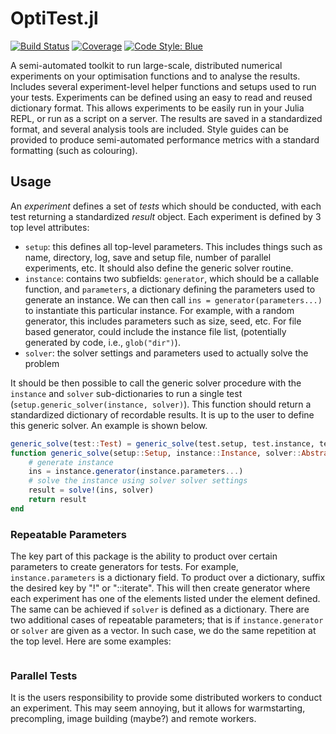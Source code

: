 # OptiTest.jl

[![Build Status](https://github.com/sandyspiers/OptiTest.jl/actions/workflows/CI.yml/badge.svg?branch=main)](https://github.com/sandyspiers/OptiTest.jl/actions/workflows/CI.yml?query=branch%3Amain)
[![Coverage](https://codecov.io/gh/sandyspiers/OptiTest.jl/branch/main/graph/badge.svg)](https://codecov.io/gh/sandyspiers/OptiTest.jl)
[![Code Style: Blue](https://img.shields.io/badge/code%20style-blue-4495d1.svg)](https://github.com/invenia/BlueStyle)

A semi-automated toolkit to run large-scale, distributed numerical experiments on your optimisation functions and to analyse the results.
Includes several experiment-level helper functions and setups used to run your tests.
Experiments can be defined using an easy to read and reused dictionary format.
This allows experiments to be easily run in your Julia REPL, or run as a script on a server.
The results are saved in a standardized format, and several analysis tools are included.
Style guides can be provided to produce semi-automated performance metrics with a standard formatting (such as colouring).

## Usage

An _experiment_ defines a set of _tests_ which should be conducted, with each test returning a standardized _result_ object.
Each experiment is defined by 3 top level attributes:

- `setup`: this defines all top-level parameters.
   This includes things such as name, directory, log, save and setup file, number of parallel experiments, etc.
   It should also define the generic solver routine.
- `instance`: contains two subfields: `generator`, which should be a callable function, and `parameters`, a dictionary
   defining the parameters used to generate an instance.
   We can then call `ins = generator(parameters...)` to instantiate this particular instance.
   For example, with a random generator, this includes parameters such as size, seed, etc.
   For file based generator, could include the instance file list, (potentially generated by code, i.e., `glob("dir")`).
- `solver`: the solver settings and parameters used to actually solve the problem

It should be then possible to call the generic solver procedure
with the `instance` and `solver` sub-dictionaries to run a single test (`setup.generic_solver(instance, solver)`).
This function should return a standardized dictionary of recordable results.
It is up to the user to define this generic solver. An example is shown below.

```julia
generic_solve(test::Test) = generic_solve(test.setup, test.instance, test.solver)
function generic_solve(setup::Setup, instance::Instance, solver::AbstractDict)
    # generate instance
    ins = instance.generator(instance.parameters...)
    # solve the instance using solver solver settings
    result = solve!(ins, solver)
    return result
end
```

### Repeatable Parameters

The key part of this package is the ability to product over certain parameters to create
generators for tests.
For example, `instance.parameters` is a dictionary field.
To product over a dictionary, suffix the desired key by "!" or "::iterate".
This will then create generator where each experiment has one of the elements listed under the element defined.
The same can be achieved if `solver` is defined as a dictionary.
There are two additional cases of repeatable parameters; that is if `instance.generator` or `solver` are given
as a vector.
In such case, we do the same repetition at the top level.
Here are some examples:

```julia
```

### Parallel Tests

It is the users responsibility to provide some distributed workers to conduct an experiment.
This may seem annoying, but it allows for warmstarting, precompling, image building (maybe?) and remote workers.
